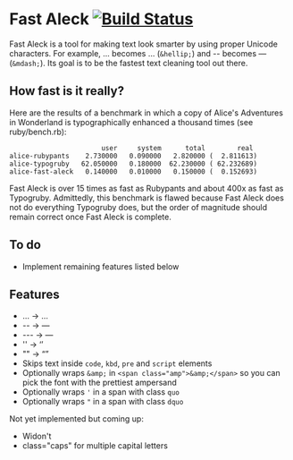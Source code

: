 # Fast Aleck [![Build Status](https://secure.travis-ci.org/ddfreyne/fast-aleck.png)](http://travis-ci.org/ddfreyne/fast-aleck)

Fast Aleck is a tool for making text look smarter by using proper Unicode characters. For example, ... becomes … (`&hellip;`) and -- becomes — (`&mdash;`). Its goal is to be the fastest text cleaning tool out there.

How fast is it really?
----------------------

Here are the results of a benchmark in which a copy of Alice's Adventures in Wonderland is typographically enhanced a thousand times (see ruby/bench.rb):

                           user     system      total        real
    alice-rubypants    2.730000   0.090000   2.820000 (  2.811613)
    alice-typogruby   62.050000   0.180000  62.230000 ( 62.232689)
    alice-fast-aleck   0.140000   0.010000   0.150000 (  0.152693)

Fast Aleck is over 15 times as fast as Rubypants and about 400x as fast as Typogruby. Admittedly, this benchmark is flawed because Fast Aleck does not do everything Typogruby does, but the order of magnitude should remain correct once Fast Aleck is complete.

To do
-----

* Implement remaining features listed below

Features
--------

* ... → …
* -- → —
* --- → —
* '' → ‘’
* "" → “”
* Skips text inside `code`, `kbd`, `pre` and `script` elements
* Optionally wraps `&amp;` in `<span class="amp">&amp;</span>` so you can pick the font with the prettiest ampersand
* Optionally wraps `'` in a span with class `quo`
* Optionally wraps `"` in a span with class `dquo`

Not yet implemented but coming up:

* Widon't
* class="caps" for multiple capital letters
